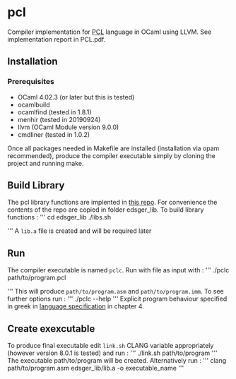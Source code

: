 # pcl

Compiler implementation for [PCL](http://courses.softlab.ntua.gr/compilers/2019a/pcl2019.pdf) language in OCaml using LLVM. 
See implementation report in PCL.pdf.

## Installation
### Prerequisites
* OCaml 4.02.3 (or later but this is tested)
* ocamlbuild
* ocamlfind (tested in 1.8.1)
* menhir    (tested in 20190924)
* llvm (OCaml Module version 9.0.0)
* cmdliner  (tested in  1.0.2)

Once all packages needed in Makefile are installed (installation via opam recommended),
produce the compiler executable simply by cloning the project and running make. 

## Build Library
The pcl library functions are implented in [this repo](https://github.com/abenetopoulos/edsger_lib).
For convenience the contents of the repo are copied in folder edsger_lib. To build library functions :
'''
cd edsger_lib
./libs.sh

'''
A `lib.a` file is created and will be required later

## Run
The compiler executable is named `pclc`. Run with file as input with :
'''
./pclc path/to/program.pcl

'''
This will produce `path/to/program.asm` and `path/to/program.imm`. To see further options
run :
'''
./pclc --help
'''
Explicit program behaviour specified in greek in [language specification](http://courses.softlab.ntua.gr/compilers/2019a/pcl2019.pdf)
in chapter 4.

## Create exexcutable
To produce final executable edit `link.sh` CLANG variable appropriately (however version 8.0.1 is tested) and run :
'''
./link.sh path/to/program
'''
The executable path/to/program will be created. Alternatively run :
'''
clang path/to/program.asm edsger_lib/lib.a -o executable_name
'''


